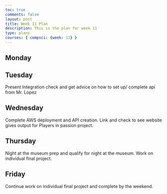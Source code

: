 ```yaml
---
toc: true
comments: false
layout: post
title: Week 11 Plan
description: This is the plan for week 11
type: plans
courses: { compsci: {week: 11} }
---
```


## Monday

## Tuesday
Present Integration check and get advice on how to set up/ complete api from Mr. Lopez
## Wednesday
Complete AWS deployment and API creation. Link and check to see website gives output for Players in passion project.
## Thursday
Night at the museum prep and qualify for night at the museum. Work on individual final project.
## Friday
Continue work on individual final project and complete by the weekend.